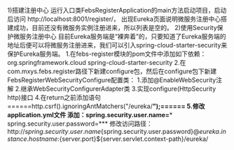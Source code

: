 1)搭建注册中心
  运行入口类FebsRegisterApplication的main方法启动项目，启动后访问 http://localhost:8001/register/，
  出现Eureka页面说明微服务注册中心搭建成功，目前还没有微服务实例注册进来，所以列表是空的。
2)使用Security保护微服务注册中心
   目前Eureka服务端是“裸奔着”的，只要知道了Eureka服务端的地址后便可以将微服务注册进来，我们可以引入spring-cloud-starter-security来保护Eureka服务端。
   1.在febs-register模块的pom文件中添加如下依赖：
   <dependency>
       <groupId>org.springframework.cloud</groupId>
       <artifactId>spring-cloud-starter-security</artifactId>
   </dependency>
   2.在com.mxys.febs.register路径下新建configure包，然后在configure包下新建FebsRegisterWebSecurityConfigure配置类：
       1.添加@EnableWebSecurity注解
       2.继承WebSecurityConfigurerAdapter类
       3.实现configure(HttpSecurity http)接口
       4.在return之前添加语句   ======http.csrf().ignoringAntMatchers("/eureka/**");======
       5.修改application.yml文件
            添加：spring.security.user.name=***
                  spring.security.user.password=***
            修改访问路径：http://${spring.security.user.name}${spring.security.user.password}@${eureka.instance.hostname}:${server.port}${server.servlet.context-path}/eureka/


